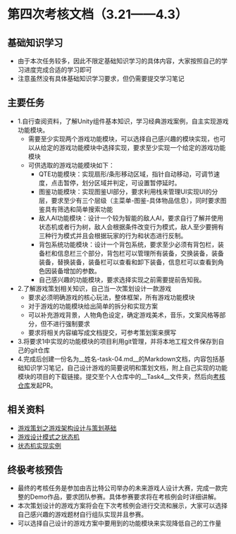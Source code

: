 # 第四次考核文档（3.21——4.3）
## 基础知识学习
* 由于本次任务较多，因此不限定基础知识学习的具体内容，大家按照自己的学习进度完成合适的学习即可
* 注意虽然没有具体基础知识学习要求，但仍需要提交学习笔记
## 主要任务
* 1.自行查阅资料，了解Unity组件基本知识，学习经典游戏案例，自主实现游戏功能模块。
   * 需要至少实现两个游戏功能模块，可以选择自己感兴趣的模块实现，也可以从给定的游戏功能模块中选择实现，要求至少实现一个给定的游戏功能模块
   * 可供选取的游戏功能模块如下：
     * QTE功能模块：实现扇形/条形移动区域，指针自动移动，可调节速度，点击暂停，划分区域并判定，可设置暂停延时。
     * 图鉴功能模块：实现图鉴UI部分，要求利用栈来管理UI实现UI的分层，要求至少有三个层级（主菜单-图鉴-具体物品信息），同时要求图鉴具有筛选和简单搜索功能
     * 敌人AI功能模块：设计一个较为智能的敌人AI，要求自行了解并使用状态机或者行为树，敌人会根据条件改变行为模式，敌人至少要拥有三种行为模式并且会根据玩家的行为和状态进行反制。
     * 背包系统功能模块：设计一个背包系统，要求至少必须有背包栏，装备栏和信息栏三个部分，背包栏可以管理所有装备，交换装备，装备装备，替换装备，装备栏可以查看和卸下装备，信息栏可以查看到角色因装备增加的参数。
     * 自己感兴趣的功能模块，要求选择实现之前需要提前告知我。
* 2.了解游戏策划相关知识，自己当一次策划设计一款游戏
   * 要求必须明确游戏的核心玩法，整体框架，所有游戏功能模块
   * 对于游戏的功能模块给出简单的拆分和实现方案
   * 可以补充游戏背景，人物角色设定，确定游戏美术，音乐，文案风格等部分，但不进行强制要求
   * 要求将相关内容编写成文档提交，可参考策划案来撰写
* 3.将要求1中实现的功能模块的项目利用git管理，并将本地工程文件保存到自己的git仓库
* 4.完成后创建一份名为__姓名-task-04.md__的Markdown文档，内容包括基础知识学习笔记，自己设计游戏的简要说明和策划文档，附上自己实现的功能模块的项目的下载链接。提交至个人仓库中的__Task4__文件夹，然后向[考核仓库](https://github.com/immortaltiara/2021-Autumn)发起PR。

## 相关资料
* [游戏策划之游戏架构设计与策划基础](https://www.jianshu.com/nb/26602659)
* [游戏设计模式之状态机](https://zhuanlan.zhihu.com/p/74984237)
* [状态机实现实例](https://zhuanlan.zhihu.com/p/370409844)

## 终极考核预告
* 最终的考核任务是参加由吉比特公司举办的未来游戏人设计大赛，完成一款完整的Demo作品，要求团队参赛。具体参赛要求将在考核例会时详细讲解。
* 本次策划设计的游戏方案将会在下次考核例会进行交流和展示，大家可以选择自己感兴趣的游戏题材自行组队实现并且参赛。
* 可以选择自己设计的游戏方案中要用到的功能模块来实现降低自己的工作量
